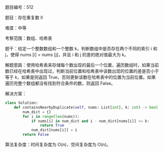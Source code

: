 题目编号：512

题目：存在重复数 II

难度：中等

考察范围：数组、哈希表

题干：给定一个整数数组和一个整数 k，判断数组中是否存在两个不同的索引 i 和 j，使得 nums [i] = nums [j]，并且 i 和 j 的差的绝对值最大为 k。

解题思路：使用哈希表来存储每个数出现的最后一个位置，遍历数组时，如果当前数已经在哈希表中出现过，判断当前位置和哈希表中该数出现的位置的差是否小于等于 k，如果是则返回 True，否则更新该数在哈希表中的位置为当前位置。如果遍历完整个数组都没有找到符合条件的数，则返回 False。

解决方案：

```python
class Solution:
    def containsNearbyDuplicate(self, nums: List[int], k: int) -> bool:
        num_dict = {}
        for i in range(len(nums)):
            if nums[i] in num_dict and i - num_dict[nums[i]] <= k:
                return True
            num_dict[nums[i]] = i
        return False
```

算法复杂度：时间复杂度为 O(n)，空间复杂度为 O(n)。